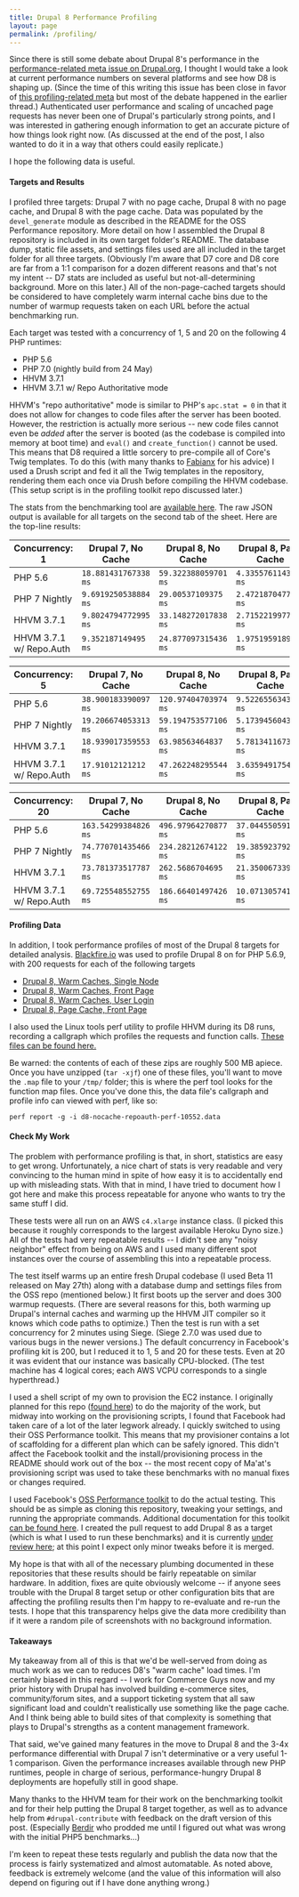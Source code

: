 ```yaml
---
title: Drupal 8 Performance Profiling
layout: page
permalink: /profiling/
---
```


Since there is still some debate about Drupal 8's performance in the [performance-related meta issue on Drupal.org](https://www.drupal.org/node/1744302), I thought I would take a look at current performance numbers on several platforms and see how D8 is shaping up. (Since the time of this writing this issue has been close in favor of [this profiling-related meta](https://www.drupal.org/node/2470679) but most of the debate happened in the earlier thread.) Authenticated user performance and scaling of uncached page requests has never been one of Drupal's particularly strong points, and I was interested in gathering enough information to get an accurate picture of how things look right now. (As discussed at the end of the post, I also wanted to do it in a way that others could easily replicate.)

I hope the following data is useful.

#### Targets and Results ####

I profiled three targets: Drupal 7 with no page cache, Drupal 8 with no page cache, and Drupal 8 with the page cache. Data was populated by the `devel_generate` module as described in the README for the OSS Performance repository. More detail on how I assembled the Drupal 8 repository is included in its own target folder's README. The database dump, static file assets, and settings files used are all included in the target folder for all three targets. (Obviously I'm aware that D7 core and D8 core are far from a 1:1 comparison for a dozen different reasons and that's not my intent -- D7 stats are included as useful but not-all-determining background. More on this later.) All of the non-page-cached targets should be considered to have completely warm internal cache bins due to the number of warmup requests taken on each URL before the actual benchmarking run.

Each target was tested with a concurrency of 1, 5 and 20 on the following 4 PHP runtimes:

- PHP 5.6
- PHP 7.0 (nightly build from 24 May)
- HHVM 3.7.1
- HHVM 3.7.1 w/ Repo Authoritative mode

HHVM's "repo authoritative" mode is similar to PHP's `apc.stat = 0` in that it does not allow for changes to code files after the server has been booted. However, the restriction is actually more serious -- new code files cannot even be *added* after the server is booted (as the codebase is compiled into memory at boot time) and `eval()` and `create_function()` cannot be used. This means that D8 required a little sorcery to pre-compile all of Core's Twig templates. To do this (with many thanks to [Fabianx](https://www.drupal.org/u/fabianx) for his advice) I used a Drush script and fed it all the Twig templates in the repository, rendering them each once via Drush before compiling the HHVM codebase. (This setup script is in the profiling toolkit repo discussed later.)

The stats from the benchmarking tool are [available here](http://tiny.cc/d8perfstats). The raw JSON output is available for all targets on the second tab of the sheet. Here are the top-line results:

| Concurrency: 1          	| Drupal 7, No Cache   	| Drupal 8, No Cache   	| Drupal 8, Page Cache 	|
|-------------------------	|----------------------	|----------------------	|----------------------	|
| PHP 5.6                 	| `18.881431767338 ms` 	| `59.322388059701 ms` 	| `4.3355761143817 ms` 	|
| PHP 7 Nightly           	| `9.6919250538884 ms` 	| `29.00537109375 ms`  	| `2.4721870477577 ms` 	|
| HHVM 3.7.1              	| `9.8024794772995 ms` 	| `33.148272017838 ms` 	| `2.7152219977343 ms` 	|
| HHVM 3.7.1 w/ Repo.Auth 	| `9.352187149495 ms`  	| `24.877097315436 ms` 	| `1.9751959189708 ms` 	|

| Concurrency: 5          	| Drupal 7, No Cache   	| Drupal 8, No Cache   	| Drupal 8, Page Cache 	|
|-------------------------	|----------------------	|----------------------	|----------------------	|
| PHP 5.6                 	| `38.900183390097 ms` 	| `120.97404703974 ms` 	| `9.5226556343559 ms` 	|
| PHP 7 Nightly           	| `19.206674053313 ms` 	| `59.194753577106 ms` 	| `5.1739456043208 ms` 	|
| HHVM 3.7.1              	| `18.939017359553 ms` 	| `63.98563464837 ms`  	| `5.7813411673458 ms` 	|
| HHVM 3.7.1 w/ Repo.Auth 	| `17.91012121212 ms`  	| `47.262248295544 ms` 	| `3.6359491754163 ms` 	|

| Concurrency: 20         	| Drupal 7, No Cache   	| Drupal 8, No Cache   	| Drupal 8, Page Cache 	|
|-------------------------	|----------------------	|----------------------	|----------------------	|
| PHP 5.6                 	| `163.54299384826 ms` 	| `496.97964270877 ms` 	| `37.044550591612 ms` 	|
| PHP 7 Nightly           	| `74.770701435466 ms` 	| `234.28212674122 ms` 	| `19.385923792941 ms` 	|
| HHVM 3.7.1              	| `73.781373517787 ms` 	| `262.5686704695 ms`  	| `21.350067339409 ms` 	|
| HHVM 3.7.1 w/ Repo.Auth 	| `69.725548552755 ms` 	| `186.66401497426 ms` 	| `10.07130574152 ms`  	|

#### Profiling Data ####

In addition, I took performance profiles of most of the Drupal 8 targets for detailed analysis. [Blackfire.io](https://blackfire.io) was used to profile Drupal 8 on for PHP 5.6.9, with 200 requests for each of the following targets

- [Drupal 8, Warm Caches, Single Node](https://blackfire.io/profiles/57b82af3-402c-448f-9c90-2a65640872f6/graph)
- [Drupal 8, Warm Caches, Front Page](https://blackfire.io/profiles/d2d4ff59-9262-4578-8a00-96dcb3af128b/graph)
- [Drupal 8, Warm Caches, User Login](https://blackfire.io/profiles/f7a96bf9-85b5-401e-9a93-b0237f9e505c/graph)
- [Drupal 8, Page Cache, Front Page](https://blackfire.io/profiles/705a6e1f-3ec4-4c06-84f4-f208b76215f5/graph)

I also used the Linux tools perf utility to profile HHVM during its D8 runs, recording a callgraph which profiles the requests and function calls. [These files can be found here.](https://paddedhelmets.s3.amazonaws.com/d8perfstats/index.html)

Be warned: the contents of each of these zips are roughly 500 MB apiece. Once you have unzipped (`tar -xjf`) one of these files, you'll want to move the `.map` file to your `/tmp/` folder; this is where the perf tool looks for the function map files. Once you've done this, the data file's callgraph and profile info can viewed with perf, like so:

```
perf report -g -i d8-nocache-repoauth-perf-10552.data
```

#### Check My Work ####

The problem with performance profiling is that, in short, statistics are easy to get wrong. Unfortunately, a nice chart of stats is very readable and very convincing to the human mind in spite of how easy it is to accidentally end up with misleading stats. With that in mind, I have tried to document how I got here and make this process repeatable for anyone who wants to try the same stuff I did.

These tests were all run on an AWS `c4.xlarge` instance class. (I picked this because it roughly corresponds to the largest available Heroku Dyno size.) All of the tests had very repeatable results -- I didn't see any "noisy neighbor" effect from being on AWS and I used many different spot instances over the course of assembling this into a repeatable process.

The test itself warms up an entire fresh Drupal codebase (I used Beta 11 released on May 27th) along with a database dump and settings files from the OSS repo (mentioned below.) It first boots up the server and does 300 warmup requests. (There are several reasons for this, both warming up Drupal's internal caches and warming up the HHVM JIT compiler so it knows which code paths to optimize.) Then the test is run with a set concurrency for 2 minutes using Siege. (Siege 2.7.0 was used due to various bugs in the newer versions.) The default concurrency in Facebook's profiling kit is 200, but I reduced it to 1, 5 and 20 for these tests. Even at 20 it was evident that our instance was basically CPU-blocked. (The test machine has 4 logical cores; each AWS VCPU corresponds to a single hyperthread.)

I used a shell script of my own to provision the EC2 instance. I originally planned for this repo ([found here](https://www.github.com/Kazanir/maat)) to do the majority of the work, but midway into working on the provisioning scripts, I found that Facebook had taken care of a lot of the later legwork already. I quickly switched to using their OSS Performance toolkit. This means that my provisioner contains a lot of scaffolding for a different plan which can be safely ignored. This didn't affect the Facebook toolkit and the install/provisioning process in the README should work out of the box -- the most recent copy of Ma'at's provisioning script was used to take these benchmarks with no manual fixes or changes required.

I used Facebook's [OSS Performance toolkit](https://www.github.com/hhvm/oss-performance) to do the actual testing. This should be as simple as cloning this repository, tweaking your settings, and running the appropriate commands. Additional documentation for this toolkit [can be found here](https://github.com/facebook/hhvm/wiki/Profiling#strobelight). I created the pull request to add Drupal 8 as a target (which is what I used to run these benchmarks) and it is currently [under review here](https://github.com/hhvm/oss-performance/pull/43); at this point I expect only minor tweaks before it is merged.

My hope is that with all of the necessary plumbing documented in these repositories that these results should be fairly repeatable on similar hardware. In addition, fixes are quite obviously welcome -- if anyone sees trouble with the Drupal 8 target setup or other configuration bits that are affecting the profiling results then I'm happy to re-evaluate and re-run the tests. I hope that this transparency helps give the data more credibility than if it were a random pile of screenshots with no background information.

#### Takeaways ####

My takeaway from all of this is that we'd be well-served from doing as much work as we can to reduces D8's "warm cache" load times. I'm certainly biased in this regard -- I work for Commerce Guys now and my prior history with Drupal has involved building e-commerce sites, community/forum sites, and a support ticketing system that all saw significant load and couldn't realistically use something like the page cache. And I think being able to build sites of that complexity is something that plays to Drupal's strengths as a content management framework.

That said, we've gained many features in the move to Drupal 8 and the 3-4x performance differential with Drupal 7 isn't determinative or a very useful 1-1 comparison. Given the performance increases available through new PHP runtimes, people in charge of serious, performance-hungry Drupal 8 deployments are hopefully still in good shape.

Many thanks to the HHVM team for their work on the benchmarking toolkit and for their help putting the Drupal 8 target together, as well as to advance help from `#drupal-contribute` with feedback on the draft version of this post. (Especially [Berdir](https://www.drupal.org/u/berdir) who prodded me until I figured out what was wrong with the initial PHP5 benchmarks...)

I'm keen to repeat these tests regularly and publish the data now that the process is fairly systematized and almost automatable. As noted above, feedback is extremely welcome (and the value of this information will also depend on figuring out if I have done anything wrong.) 
